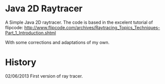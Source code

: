 Java 2D Raytracer
=================

A Simple Java 2D raytracer. The code is based in the excelent tutorial of flipcode:
http://www.flipcode.com/archives/Raytracing_Topics_Techniques-Part_1_Introduction.shtml

With some corrections and adaptations of my own.

History
=======
02/06/2013 First version of ray tracer.